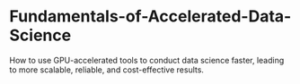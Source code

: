 # Fundamentals-of-Accelerated-Data-Science
How to use GPU-accelerated tools to conduct data science faster, leading to more scalable, reliable, and cost-effective results.
